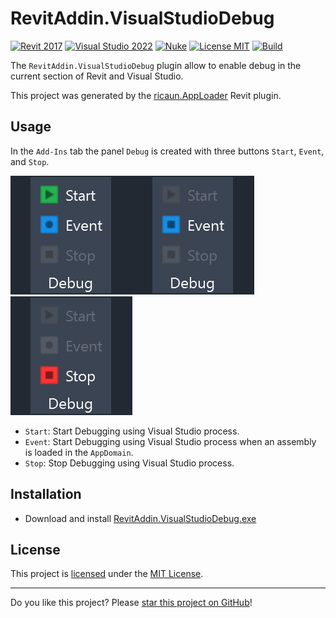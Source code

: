# RevitAddin.VisualStudioDebug

[![Revit 2017](https://img.shields.io/badge/Revit-2017+-blue.svg)](../..)
[![Visual Studio 2022](https://img.shields.io/badge/Visual%20Studio-2022-blue)](../..)
[![Nuke](https://img.shields.io/badge/Nuke-Build-blue)](https://nuke.build/)
[![License MIT](https://img.shields.io/badge/License-MIT-blue.svg)](LICENSE)
[![Build](../../actions/workflows/Build.yml/badge.svg)](../../actions)

The `RevitAddin.VisualStudioDebug` plugin allow to enable debug in the current section of Revit and Visual Studio.

This project was generated by the [ricaun.AppLoader](https://ricaun.com/AppLoader/) Revit plugin.

## Usage

In the `Add-Ins` tab the panel `Debug` is created with three buttons `Start`, `Event`, and `Stop`.

![Debug](assets/Debug.PNG)![Debug-Event](assets/Debug-Event.PNG)![Debug-Stop](assets/Debug-Stop.PNG)

* `Start`: Start Debugging using Visual Studio process.
* `Event`: Start Debugging using Visual Studio process when an assembly is loaded in the `AppDomain`.
* `Stop`: Stop Debugging using Visual Studio process.

## Installation

* Download and install [RevitAddin.VisualStudioDebug.exe](../../releases/latest/download/RevitAddin.VisualStudioDebug.zip)

## License

This project is [licensed](LICENSE) under the [MIT License](https://en.wikipedia.org/wiki/MIT_License).

---

Do you like this project? Please [star this project on GitHub](../../stargazers)!